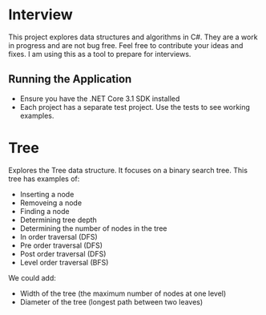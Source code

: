 <!--
 Copyright (c) 2020 Jered Myers
 
 This software is released under the MIT License.
 https://opensource.org/licenses/MIT
-->

# Interview
This project explores data structures and algorithms in C#. They are a work in progress and are not bug free.
Feel free to contribute your ideas and fixes. I am using this as a tool to prepare for interviews.

## Running the Application
- Ensure you have the .NET Core 3.1 SDK installed
- Each project has a separate test project. Use the tests to see working examples.

# Tree
Explores the Tree data structure. It focuses on a binary search tree.
This tree has examples of:
- Inserting a node
- Removeing a node
- Finding a node
- Determining tree depth
- Determining the number of nodes in the tree
- In order traversal (DFS)
- Pre order traversal (DFS)
- Post order traversal (DFS)
- Level order traversal (BFS)

We could add:
- Width of the tree (the maximum number of nodes at one level)
- Diameter of the tree (longest path between two leaves)